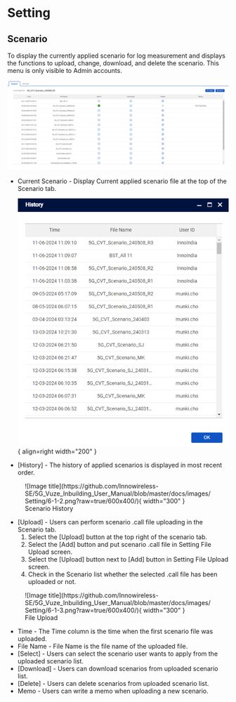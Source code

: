 # Setting

## Scenario 

To display the currently applied scenario for log measurement and displays the functions to upload, change, download, and delete the scenario. This menu is only visible to Admin accounts.

<p align="center">
  <img src="https://github.com/Innowireless-SE/5G_Vuze_Inbuilding_User_Manual/blob/master/docs/images/Setting/6-1-1.png?raw=true">
</p>




- Current Scenario - 	Display Current applied scenario file at the top of the Scenario tab.

  ![Image title](https://github.com/Innowireless-SE/5G_Vuze_Inbuilding_User_Manual/blob/master/docs/images/Setting/6-1-2.png?raw=true/eee/aaa){ align=right width="200"  }

- [History]	- The history of applied scenarios is displayed in most recent order.

<figure markdown="span">
  ![Image title](https://github.com/Innowireless-SE/5G_Vuze_Inbuilding_User_Manual/blob/master/docs/images/Setting/6-1-2.png?raw=true/600x400/){ width="300"  }
  <figcaption>Scenario History</figcaption>
</figure>




- [Upload]	- Users can perform scenario .call file uploading in the Scenario tab.
	1. Select the [Upload] button at the top right of the scenario tab.
	2. Select the [Add] button and put scenario .call file in Setting File Upload screen.
	3. Select the [Upload] button next to [Add] button in Setting File Upload screen.
	4. Check in the Scenario list whether the selected .call file has been uploaded or not.
       
<figure markdown="span">
  ![Image title](https://github.com/Innowireless-SE/5G_Vuze_Inbuilding_User_Manual/blob/master/docs/images/Setting/6-1-3.png?raw=true/600x400/){ width="300"  }
  <figcaption>File Upload</figcaption>
</figure>

 

- Time	- The Time column is the time when the first scenario file was uploaded.
- File Name	- File Name is the file name of the uploaded file.
- [Select]	- Users can select the scenario user wants to apply from the uploaded scenario list.
- [Download]	- Users can download scenarios from uploaded scenario list.
- [Delete]	- Users can delete scenarios from uploaded scenario list.
- Memo	- Users can write a memo when uploading a new scenario.
 